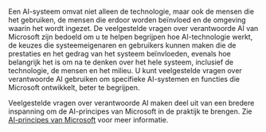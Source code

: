 Een AI-systeem omvat niet alleen de technologie, maar ook de mensen die het gebruiken, de mensen die erdoor worden beïnvloed en de omgeving waarin het wordt ingezet. De veelgestelde vragen over verantwoorde AI van Microsoft zijn bedoeld om u te helpen begrijpen hoe AI-technologie werkt, de keuzes die systeemeigenaren en gebruikers kunnen maken die de prestaties en het gedrag van het systeem beïnvloeden, evenals hoe belangrijk het is om na te denken over het hele systeem, inclusief de technologie, de mensen en het milieu. U kunt veelgestelde vragen over verantwoorde AI gebruiken om specifieke AI-systemen en functies die Microsoft ontwikkelt, beter te begrijpen.

Veelgestelde vragen over verantwoorde AI maken deel uit van een bredere inspanning om de AI-principes van Microsoft in de praktijk te brengen. Zie [AI-principes van Microsoft](https://www.microsoft.com/ai/responsible-ai) voor meer informatie.
